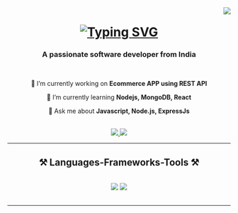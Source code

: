 <img src="https://api.visitorbadge.io/api/daily?path=https%3A%2F%2Fgithub.com%2FPAVANNAIK25%2FPAVANNAIK25%2Fedit%2Fmain%2FREADME.md&label=Visitors&labelColor=%23697689&countColor=%23dce775&style=plastic&labelStyle=none" align=right>

<h1 align="center">
<a href="https://git.io/typing-svg"><img src="https://readme-typing-svg.herokuapp.com?font=Fira+Code&weight=600&pause=100&color=2163F7&center=true&random=false&width=437&lines=Hi+There+%F0%9F%91%8B;I'm+Pavan+Naik" alt="Typing SVG" /></a>
</h1>

<h3 align="center">A passionate software developer from India <span class="flag-icon flag-icon-ind"></span></h3>

<br/>

<div align="center">
 
 🔭 I’m currently working on **Ecommerce APP using REST API**
 
 🌱 I’m currently learning **Nodejs, MongoDB, React**

💬 Ask me about **Javascript, Node.js, ExpressJs**

 </div>
 <br/>
<div align="center"> 
  <a href="mailto:pawannaik20@gmail.com">
    <img src="https://img.shields.io/badge/Gmail-333333?style=for-the-badge&logo=gmail&logoColor=red" />
  </a>
  <a href="https://www.linkedin.com/in/pavan-naik--dev/" target="_blank">
    <img src="https://img.shields.io/badge/LinkedIn-0077B5?style=for-the-badge&logo=linkedin&logoColor=white" target="_blank" />
  </a>
<!--   <a href="https://salesp07.github.io" target="_blank">
     <img src="https://img.shields.io/badge/Portfolio-FF5722?style=for-the-badge&logo=todoist&logoColor=white" target="_blank" /> 
  </a> -->
</div>

 <hr/>
<h2 align="center">⚒️ Languages-Frameworks-Tools ⚒️</h2>
<br/>
<div align="center">
    <img src="https://skillicons.dev/icons?i=html,css,bootstrap,vscode,github,git" />
    <img src="https://skillicons.dev/icons?i=nodejs,javascript,express,java" /><br>
</div>
<br/>

<hr/>
